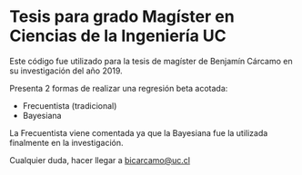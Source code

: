 # Tesis para grado Magíster en Ciencias de la Ingeniería UC

Este código fue utilizado para la tesis de magíster de Benjamín Cárcamo en su investigación del año 2019.

Presenta 2 formas de realizar una regresión beta acotada:
- Frecuentista (tradicional)
- Bayesiana

La Frecuentista viene comentada ya que la Bayesiana fue la utilizada finalmente en la investigación.

Cualquier duda, hacer llegar a bicarcamo@uc.cl
